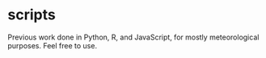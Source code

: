 # scripts

Previous work done in Python, R, and JavaScript, for mostly meteorological purposes. Feel free to use.
